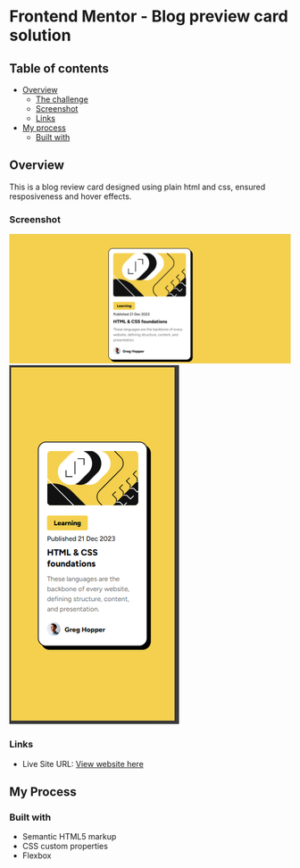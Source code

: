 # Frontend Mentor - Blog preview card solution

## Table of contents

- [Overview](#overview)
  - [The challenge](#the-challenge)
  - [Screenshot](#screenshot)
  - [Links](#links)
- [My process](#my-process)
  - [Built with](#built-with)

## Overview

This is a blog review card designed using plain html and css, ensured resposiveness and hover effects.

### Screenshot

![](./Screenshot1.png)
![](./Screenshot2.png)

### Links


- Live Site URL: [View website here](https://maryam-hytham.github.io/Blog-preview-card/)

## My Process

### Built with

- Semantic HTML5 markup
- CSS custom properties
- Flexbox

